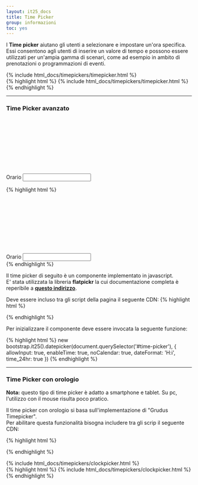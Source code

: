 ```yaml
---
layout: it25_docs
title: Time Picker
group: informazioni
toc: yes
---
```


I **Time picker** aiutano gli utenti a selezionare e impostare un'ora specifica.  
Essi consentono agli utenti di inserire un valore di tempo e possono essere utilizzati per un'ampia gamma di scenari, come ad esempio in ambito di prenotazioni o programmazioni di eventi.

<div class="bd-example">
{% include html_docs/timepickers/timepicker.html %}
</div>
{% highlight html %}
{% include html_docs/timepickers/timepicker.html %}
{% endhighlight %}

---

### Time Picker avanzato

<div class="bd-example">
  <div class="row">
    <div class="col-12 col-lg-4">
      <div class="form-group" style="margin-bottom:0px">
        <div class="input-group">
          <div class="input-group-prepend">
            <div class="input-group-text">
              <svg class="icon icon-sm"><use xlink:href="{{ site.baseurl }}/dist/svg/sprites.svg#it-clock"></use></svg>
            </div>
          </div>
          <label class="active" for="time-picker">Orario</label>
          <input type="text" class="form-control" id="time-picker" name="time-picker"
                aria-label="indicare ore e minuti separate da due punti." />
        </div>
      </div>
    </div>
  </div>
</div>

{% highlight html %}
<div class="form-group">
  <div class="input-group">
    <div class="input-group-prepend">
      <div class="input-group-text">
        <svg class="icon icon-sm"><use xlink:href="{{ site.baseurl }}/dist/svg/sprites.svg#it-clock"></use></svg>
      </div>
    </div>
    <label class="active" for="time-picker">Orario</label>
    <input type="text" class="form-control" id="time-picker" name="time-picker"
          aria-label="indicare ore e minuti separate da due punti." />
  </div>
</div>
{% endhighlight %}


Il time picker di seguito è un componente implementato in javascript.  
E' stata utilizzata la libreria **flatpickr** la cui documentazione completa è reperibile a **[questo indirizzo](https://flatpickr.js.org/options/)**.

Deve essere incluso tra gli script della pagina il seguente CDN:
{% highlight html %}
<script src="https://cdn.jsdelivr.net/npm/flatpickr"></script>
{% endhighlight %}

Per inizializzare il componente deve essere invocata la seguente funzione:

{% highlight html %}
new bootstrap.it25().datepicker(document.querySelector('#time-picker'), {
  allowInput: true,
  enableTime: true,
  noCalendar: true,
  dateFormat: 'H:i',
  time_24hr: true
})
{% endhighlight %}

---

### Time Picker con orologio

**Nota:** questo tipo di time picker è adatto a smartphone e tablet. Su pc, l'utilizzo con il mouse risulta poco pratico.

Il time picker con orologio si basa sull'implementazione di "Grudus Timepicker".  
Per abilitare questa funzionalità bisogna includere tra gli scrip il seguente CDN:

{% highlight html %}
<script type="text/javascript" src="https://rawgit.com/grudus/Timepicker/master/dist/grudus-timepicker.es5.js"></script>
{% endhighlight %}

<div class="bd-example">
  <div class="row">
    <div class="col-12 col-lg-4">
       {% include html_docs/timepickers/clockpicker.html %}
    </div>
  </div>
</div>
{% highlight html %}
{% include html_docs/timepickers/clockpicker.html %}
{% endhighlight %}
